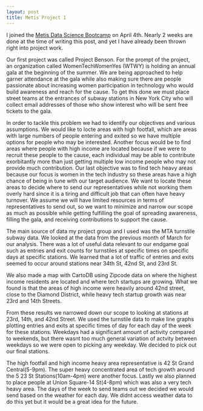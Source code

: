 ```yaml
---
layout: post
title: Metis Project 1
---
```


I joined the [Metis Data Science Bootcamp](http://www.thisismetis.com/data-science) on April 4th. Nearly 2 weeks are done at the time of writing this post, and yet I have already been thrown right into project work.

Our first project was called Project Benson. For the prompt of the project, an organization called WomenTechWomenYes (WTWY) is holding an annual gala at the beginning of the summer. We are being approached to help garner attendance at the gala while also making sure there are people passionate about increasing women participation in technology who would build awareness and reach for the cause. To get this done we must place street teams at the entrances of subway stations in New York City who will collect email addresses of those who show interest who will be sent free tickets to the gala.

In order to tackle this problem we had to identify our objectives and various assumptions. We would like to locte areas with high footfall, which are areas with large numbers of people entering and exited so we have multiple options for people who may be interested. Another focus would be to find areas where people with high income are located because if we were to recruit these people to the cause, each individual may be able to contribute exorbitantly more than just getting multiple low income people who may not provide much contribution. Our last objective was to find tech heavy areas because our focus is women in the tech industry so these areas have a high chance of being in tune with our target audience. We want to locate these areas to decide where to send our representatives while not working them overly hard since it is a tiring and difficult job that can often have heavy turnover. We assume we will have limited resources in terms of representatives to send out, so we want to minimize and narrow our scope as much as possible while getting fulfilling the goal of spreading awareness, filling the gala, and receiving contributions to support the cause.

The main source of data my project group and I used was the MTA turnstile subway data. We looked at the data from the previous month of March for our analysis. There was a lot of useful data relevant to our endgame goal such as entries and exit counts for turnstiles at specific times on specific days at specific stations. We learned that a lot of traffic of entries and exits seemed to occur around stations near 34th St, 42nd St, and 23rd St.

We also made a map with CartoDB using Zipcode data on where the highest income residents are located and where tech startups are growing. What we found is that the areas of high income were heavily around 42nd street, close to the Diamond District, while heavy tech startup growth was near 23rd and 14th Streets.

From these results we narrowed down our scope to looking at stations at 23rd, 14th, and 42nd Street. We used the turnstile data to make line graphs plotting entries and exits at specific times of day for each day of the week for these stations. Weekdays had a significant amount of activity compared to weekends, but there wasnt too much general variation of actvity between weekdays so we were open to picking any weekday. We decided to pick out our final stations.

The high footfall and high income heavy area representative is 42 St Grand Central(5-9pm). The super heavy concentrated area of tech growth around the 5 23 St Stations(10am-4pm) were another focus. Lastly we also planned to place people at  Union Square-14 St(4-8pm) which was also a very tech heavy area. The days of the week to send teams out we decided we would send based on the weather for each day. We didnt access weather data to do this yet but it would be a great idea for the future.